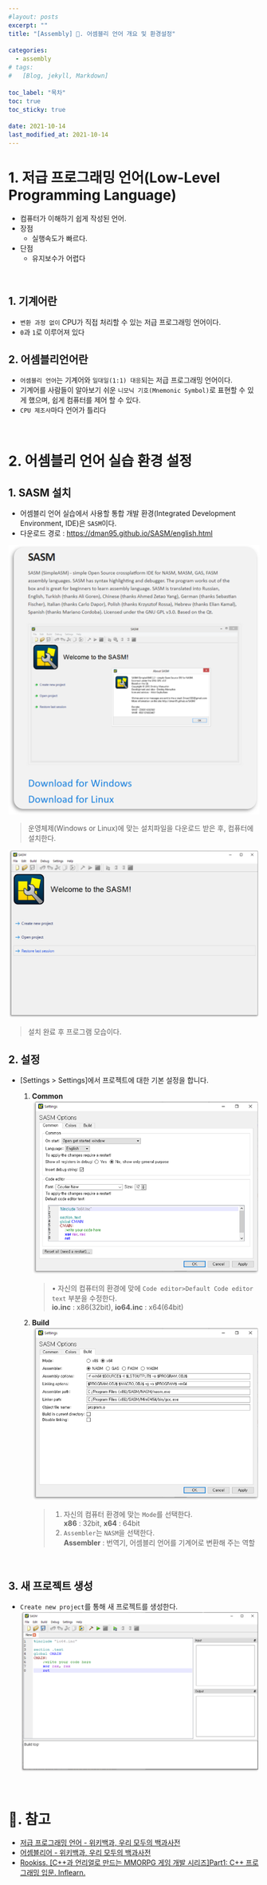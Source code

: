```yaml
---
#layout: posts
excerpt: ""
title: "[Assembly] 📂. 어셈블리 언어 개요 및 환경설정"

categories:
  - assembly
# tags:
#   [Blog, jekyll, Markdown]

toc_label: "목차"
toc: true
toc_sticky: true

date: 2021-10-14
last_modified_at: 2021-10-14
---
```


# 1. 저급 프로그래밍 언어(Low-Level Programming Language)
- 컴퓨터가 이해하기 쉽게 작성된 언어.
- 장점
    - 실행속도가 빠르다.
- 단점
    - 유지보수가 어렵다

<br>

## 1. 기계어란
- `변환 과정 없이` CPU가 직접 처리할 수 있는 저급 프로그래밍 언어이다.
- `0`과 `1`로 이루어져 있다

## 2. 어셈블리언어란
- `어셈블리 언어`는 기계어와 `일대일(1:1) 대응`되는 저급 프로그래밍 언어이다.
- 기계어를 사람들이 알아보기 쉬운 `니모닉 기호(Mnemonic Symbol)`로 표현할 수 있게 했으며, 쉽게 컴퓨터를 제어 할 수 있다.
- `CPU 제조사`마다 언어가 틀리다

<br>

# 2. 어셈블리 언어 실습 환경 설정
## 1. SASM 설치
 - 어셈블리 언어 실습에서 사용할 통합 개발 환경(Integrated Development Environment, IDE)은 `SASM`이다.
 - 다운로드 경로 : <https://dman95.github.io/SASM/english.html>
    
 ![image](../../assets/images/assembly_img/1_assembly1/download_site.png)
 > 운영체제(Windows or Linux)에 맞는 설치파일을 다운로드 받은 후, 컴퓨터에 설치한다.

 ![image](../../assets/images/assembly_img/1_assembly1/sasm.png)
 > 설치 완료 후 프로그램 모습이다.

## 2. 설정
- [Settings > Settings]에서 프로젝트에 대한 기본 설정을 합니다.
    1. **Common**
        ![image](../../assets/images/assembly_img/1_assembly1/common.png)
        > • 자신의 컴퓨터의 환경에 맞에 `Code editor>Default Code editor text` 부분을 수정한다. <br>
        > **io.inc** : x86(32bit), **io64.inc** : x64(64bit) <br>

    2. **Build**
        ![image](../../assets/images/assembly_img/1_assembly1/build.png)
        > 1. 자신의 컴퓨터 환경에 맞는 `Mode`를 선택한다. <br>
        > **x86** : 32bit, **x64** : 64bit <br>
        > 2. `Assembler`는 `NASM`을 선택한다. <br>
        > **Assembler** : 번역기, 어셈블리 언어를 기계어로 변환해 주는 역할

<br>

## 3. 새 프로젝트 생성
- `Create new project`를 통해 새 프로젝트를 생성한다.
    ![image](../../assets/images/assembly_img/1_assembly1/new_project.png)
<br>

# 📑. 참고
* [저급 프로그래밍 언어 - 위키백과, 우리 모두의 백과사전](https://ko.wikipedia.org/wiki/%EC%A0%80%EA%B8%89_%ED%94%84%EB%A1%9C%EA%B7%B8%EB%9E%98%EB%B0%8D_%EC%96%B8%EC%96%B4)
* [어셈블리어 - 위키백과, 우리 모두의 백과사전](https://ko.wikipedia.org/wiki/%EC%96%B4%EC%85%88%EB%B8%94%EB%A6%AC%EC%96%B4)
* [Rookiss. [C++과 언리얼로 만드는 MMORPG 게임 개발 시리즈]Part1: C++ 프로그래밍 입문. Inflearn.](https://www.inflearn.com/course/%EC%96%B8%EB%A6%AC%EC%96%BC-3d-mmorpg-1/dashboard)